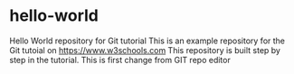 # hello-world
Hello World repository for Git tutorial
This is an example repository for the Git tutoial on https://www.w3schools.com
This repository is built step by step in the tutorial.
This is first change from GIT repo editor
